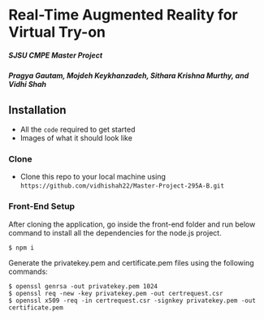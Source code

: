 # Real-Time Augmented Reality for Virtual Try-on
##### SJSU CMPE Master Project
##### Pragya Gautam, Mojdeh Keykhanzadeh, Sithara Krishna Murthy, and Vidhi Shah

## Installation
- All the `code` required to get started
- Images of what it should look like

### Clone
- Clone this repo to your local machine using `https://github.com/vidhishah22/Master-Project-295A-B.git`

### Front-End Setup
After cloning the application, go inside the front-end folder and run below command to install all the dependencies for the node.js project. 
```shell
$ npm i
```
Generate the privatekey.pem and certificate.pem files using the following commands:
```shell
$ openssl genrsa -out privatekey.pem 1024
$ openssl req -new -key privatekey.pem -out certrequest.csr
$ openssl x509 -req -in certrequest.csr -signkey privatekey.pem -out certificate.pem
```


